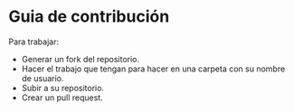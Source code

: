 # Guia de contribución

Para trabajar:

* Generar un fork del repositorio.
* Hacer el trabajo que tengan para hacer en una carpeta con su nombre de usuario.
* Subir a su repositorio.
* Crear un pull request.
